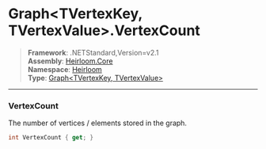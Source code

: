 # Graph\<TVertexKey, TVertexValue>.VertexCount

> **Framework**: .NETStandard,Version=v2.1  
> **Assembly**: [Heirloom.Core][0]  
> **Namespace**: [Heirloom][0]  
> **Type**: [Graph\<TVertexKey, TVertexValue>][1]

--------------------------------------------------------------------------------

### VertexCount

The number of vertices / elements stored in the graph.

```cs
int VertexCount { get; }
```

[0]: ../Heirloom.Core.md
[1]: Heirloom.Graph[TVertexKey,TVertexValue].md
